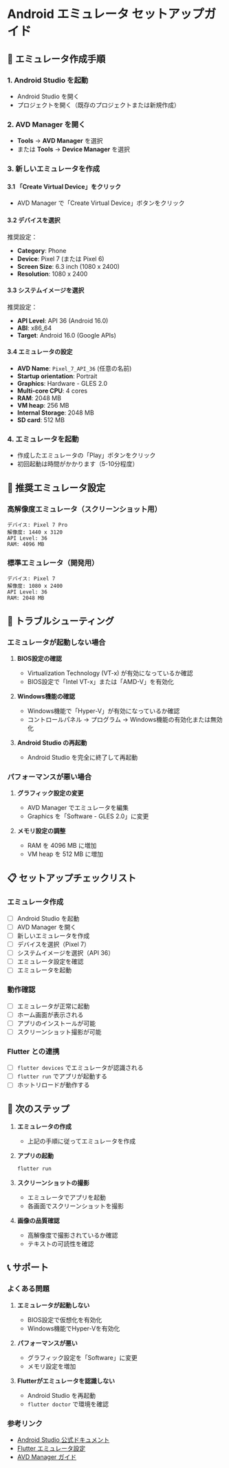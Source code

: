 # Android エミュレータ セットアップガイド

## 🚀 エミュレータ作成手順

### 1. Android Studio を起動
- Android Studio を開く
- プロジェクトを開く（既存のプロジェクトまたは新規作成）

### 2. AVD Manager を開く
- **Tools** → **AVD Manager** を選択
- または **Tools** → **Device Manager** を選択

### 3. 新しいエミュレータを作成

#### 3.1 「Create Virtual Device」をクリック
- AVD Manager で「Create Virtual Device」ボタンをクリック

#### 3.2 デバイスを選択
推奨設定：
- **Category**: Phone
- **Device**: Pixel 7 (または Pixel 6)
- **Screen Size**: 6.3 inch (1080 x 2400)
- **Resolution**: 1080 x 2400

#### 3.3 システムイメージを選択
推奨設定：
- **API Level**: API 36 (Android 16.0)
- **ABI**: x86_64
- **Target**: Android 16.0 (Google APIs)

#### 3.4 エミュレータの設定
- **AVD Name**: `Pixel_7_API_36` (任意の名前)
- **Startup orientation**: Portrait
- **Graphics**: Hardware - GLES 2.0
- **Multi-core CPU**: 4 cores
- **RAM**: 2048 MB
- **VM heap**: 256 MB
- **Internal Storage**: 2048 MB
- **SD card**: 512 MB

### 4. エミュレータを起動
- 作成したエミュレータの「Play」ボタンをクリック
- 初回起動は時間がかかります（5-10分程度）

## 📱 推奨エミュレータ設定

### 高解像度エミュレータ（スクリーンショット用）
```
デバイス: Pixel 7 Pro
解像度: 1440 x 3120
API Level: 36
RAM: 4096 MB
```

### 標準エミュレータ（開発用）
```
デバイス: Pixel 7
解像度: 1080 x 2400
API Level: 36
RAM: 2048 MB
```

## 🔧 トラブルシューティング

### エミュレータが起動しない場合
1. **BIOS設定の確認**
   - Virtualization Technology (VT-x) が有効になっているか確認
   - BIOS設定で「Intel VT-x」または「AMD-V」を有効化

2. **Windows機能の確認**
   - Windows機能で「Hyper-V」が有効になっているか確認
   - コントロールパネル → プログラム → Windows機能の有効化または無効化

3. **Android Studio の再起動**
   - Android Studio を完全に終了して再起動

### パフォーマンスが悪い場合
1. **グラフィック設定の変更**
   - AVD Manager でエミュレータを編集
   - Graphics を「Software - GLES 2.0」に変更

2. **メモリ設定の調整**
   - RAM を 4096 MB に増加
   - VM heap を 512 MB に増加

## 📋 セットアップチェックリスト

### エミュレータ作成
- [ ] Android Studio を起動
- [ ] AVD Manager を開く
- [ ] 新しいエミュレータを作成
- [ ] デバイスを選択（Pixel 7）
- [ ] システムイメージを選択（API 36）
- [ ] エミュレータ設定を確認
- [ ] エミュレータを起動

### 動作確認
- [ ] エミュレータが正常に起動
- [ ] ホーム画面が表示される
- [ ] アプリのインストールが可能
- [ ] スクリーンショット撮影が可能

### Flutter との連携
- [ ] `flutter devices` でエミュレータが認識される
- [ ] `flutter run` でアプリが起動する
- [ ] ホットリロードが動作する

## 🎯 次のステップ

1. **エミュレータの作成**
   - 上記の手順に従ってエミュレータを作成

2. **アプリの起動**
   ```bash
   flutter run
   ```

3. **スクリーンショットの撮影**
   - エミュレータでアプリを起動
   - 各画面でスクリーンショットを撮影

4. **画像の品質確認**
   - 高解像度で撮影されているか確認
   - テキストの可読性を確認

## 📞 サポート

### よくある問題
1. **エミュレータが起動しない**
   - BIOS設定で仮想化を有効化
   - Windows機能でHyper-Vを有効化

2. **パフォーマンスが悪い**
   - グラフィック設定を「Software」に変更
   - メモリ設定を増加

3. **Flutterがエミュレータを認識しない**
   - Android Studio を再起動
   - `flutter doctor` で環境を確認

### 参考リンク
- [Android Studio 公式ドキュメント](https://developer.android.com/studio)
- [Flutter エミュレータ設定](https://flutter.dev/docs/get-started/install/windows)
- [AVD Manager ガイド](https://developer.android.com/studio/run/managing-avds)
